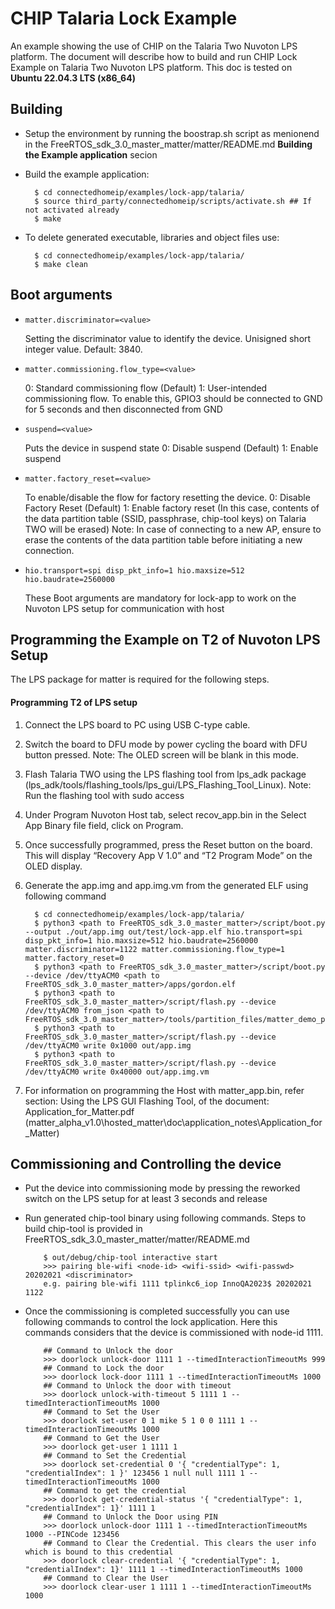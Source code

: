 # CHIP Talaria Lock Example

An example showing the use of CHIP on the Talaria Two Nuvoton LPS platform. The document will describe how
to build and run CHIP Lock Example on Talaria Two Nuvoton LPS platform. This doc is tested
on **Ubuntu 22.04.3 LTS (x86_64)**

## Building

-   Setup the environment by running the boostrap.sh script as menionend in the FreeRTOS_sdk_3.0_master_matter/matter/README.md **Building the Example application** secion

-   Build the example application:

          $ cd connectedhomeip/examples/lock-app/talaria/
          $ source third_party/connectedhomeip/scripts/activate.sh ## If not activated already
          $ make

-   To delete generated executable, libraries and object files use:

          $ cd connectedhomeip/examples/lock-app/talaria/
          $ make clean

## Boot arguments

-   `matter.discriminator=<value>`

    Setting the discriminator value to identify the device. Unisigned short integer value. Default: 3840.

-   `matter.commissioning.flow_type=<value>`

    0: Standard commissioning flow (Default)
    1: User-intended commissioning flow. To enable this, GPIO3 should be connected to GND for 5 seconds and then disconnected from GND

-   `suspend=<value>`

    Puts the device in suspend state
    0: Disable suspend (Default)
    1: Enable suspend

-   `matter.factory_reset=<value>`

    To enable/disable the flow for factory resetting the device.
    0: Disable Factory Reset (Default)
    1: Enable factory reset (In this case, contents of the data partition table (SSID, passphrase, chip-tool keys) on     Talaria TWO will be erased)
       Note: In case of connecting to a new AP, ensure to erase the contents of the data partition table before initiating a new connection.

-   `hio.transport=spi disp_pkt_info=1 hio.maxsize=512 hio.baudrate=2560000`

    These Boot arguments are mandatory for lock-app to work on the Nuvoton LPS setup for communication with host
    
## Programming the Example on T2 of Nuvoton LPS Setup
The LPS package for matter is required for the following steps.

#### Programming T2 of LPS setup
1. Connect the LPS board to PC using USB C-type cable.
2. Switch the board to DFU mode by power cycling the board with DFU button pressed.
Note: The OLED screen will be blank in this mode.
3. Flash Talaria TWO using the LPS flashing tool from lps_adk package
(lps_adk/tools/flashing_tools/lps_gui/LPS_Flashing_Tool_Linux).
Note: Run the flashing tool with sudo access
4. Under Program Nuvoton Host tab, select recov_app.bin in the Select App Binary file
field, click on Program.
5. Once successfully programmed, press the Reset button on the board. This will display “Recovery
App V 1.0” and “T2 Program Mode” on the OLED display.
6. Generate the app.img and app.img.vm from the generated ELF using following command

         $ cd connectedhomeip/examples/lock-app/talaria/
         $ python3 <path to FreeRTOS_sdk_3.0_master_matter>/script/boot.py --output ./out/app.img out/test/lock-app.elf hio.transport=spi disp_pkt_info=1 hio.maxsize=512 hio.baudrate=2560000 matter.discriminator=1122 matter.commissioning.flow_type=1 matter.factory_reset=0
         $ python3 <path to FreeRTOS_sdk_3.0_master_matter>/script/boot.py --device /dev/ttyACM0 <path to FreeRTOS_sdk_3.0_master_matter>/apps/gordon.elf
         $ python3 <path to FreeRTOS_sdk_3.0_master_matter>/script/flash.py --device /dev/ttyACM0 from_json <path to FreeRTOS_sdk_3.0_master_matter>/tools/partition_files/matter_demo_partition.json
         $ python3 <path to FreeRTOS_sdk_3.0_master_matter>/script/flash.py --device /dev/ttyACM0 write 0x1000 out/app.img
         $ python3 <path to FreeRTOS_sdk_3.0_master_matter>/script/flash.py --device /dev/ttyACM0 write 0x40000 out/app.img.vm
7. For information on programming the Host with matter_app.bin, refer section: Using the LPS GUI Flashing
Tool, of the document: Application_for_Matter.pdf (matter_alpha_v1.0\hosted_matter\doc\application_notes\Application_for_Matter)


## Commissioning and Controlling the device
- Put the device into commissioning mode by pressing the reworked switch on the LPS setup for at least 3 seconds and release
- Run generated chip-tool binary using following commands. Steps to build chip-tool is provided in FreeRTOS_sdk_3.0_master_matter/matter/README.md

          $ out/debug/chip-tool interactive start
          >>> pairing ble-wifi <node-id> <wifi-ssid> <wifi-passwd> 20202021 <discriminator>
          e.g. pairing ble-wifi 1111 tplinkc6_iop InnoQA2023$ 20202021 1122
- Once the commissioning is completed successfully you can use following commands to control the lock application. Here this commands considers that the device is commissioned with node-id 1111.

          ## Command to Unlock the door
          >>> doorlock unlock-door 1111 1 --timedInteractionTimeoutMs 999
          ## Command to Lock the door
          >>> doorlock lock-door 1111 1 --timedInteractionTimeoutMs 1000
          ## Command to Unlock the door with timeout
          >>> doorlock unlock-with-timeout 5 1111 1 --timedInteractionTimeoutMs 1000
          ## Command to Set the User
          >>> doorlock set-user 0 1 mike 5 1 0 0 1111 1 --timedInteractionTimeoutMs 1000
          ## Command to Get the User
          >>> doorlock get-user 1 1111 1
          ## Command to Set the Credential
          >>> doorlock set-credential 0 '{ "credentialType": 1, "credentialIndex": 1 }' 123456 1 null null 1111 1 --timedInteractionTimeoutMs 1000
          ## Command to get the credential
          >>> doorlock get-credential-status '{ "credentialType": 1, "credentialIndex": 1}' 1111 1
          ## Command to Unlock the Door using PIN
          >>> doorlock unlock-door 1111 1 --timedInteractionTimeoutMs 1000 --PINCode 123456
          ## Command to Clear the Credential. This clears the user info which is bound to this credential
          >>> doorlock clear-credential '{ "credentialType": 1, "credentialIndex": 1}' 1111 1 --timedInteractionTimeoutMs 1000
          ## Command to Clear the User
          >>> doorlock clear-user 1 1111 1 --timedInteractionTimeoutMs 1000
